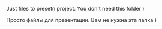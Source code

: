 Just files to presetn project. You don't need this folder )

Просто файлы для презентации. Вам не нужна эта папка )

